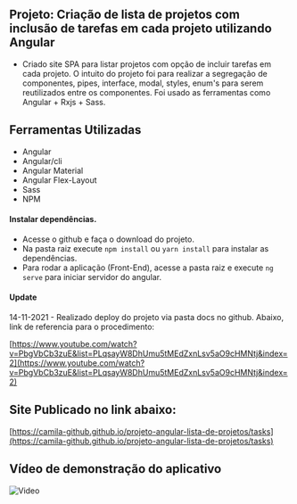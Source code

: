 ## Projeto: Criação de lista de projetos com inclusão de tarefas em cada projeto utilizando Angular 

- Criado site SPA para listar projetos com opção de incluir tarefas em cada projeto. O intuito do projeto foi para realizar a segregação de componentes, pipes, interface, modal, styles, enum's para serem reutilizados entre os componentes. Foi usado as ferramentas como Angular + Rxjs + Sass.

## Ferramentas Utilizadas

- Angular
- Angular/cli
- Angular Material
- Angular Flex-Layout
- Sass
- NPM

#### Instalar dependências.

- Acesse o github e faça o download do projeto. 
- Na pasta raiz execute `npm install` ou `yarn install` para instalar as dependências.
- Para rodar a aplicação (Front-End), acesse a pasta raiz e execute `ng serve` para iniciar servidor do angular.


#### Update

14-11-2021 - Realizado deploy do projeto via pasta docs no github. Abaixo, link de referencia para o procedimento:

[https://www.youtube.com/watch?v=PbgVbCb3zuE&list=PLqsayW8DhUmu5tMEdZxnLsv5aO9cHMNtj&index=2](https://www.youtube.com/watch?v=PbgVbCb3zuE&list=PLqsayW8DhUmu5tMEdZxnLsv5aO9cHMNtj&index=2)

## Site Publicado no link abaixo:

   [https://camila-github.github.io/projeto-angular-lista-de-projetos/tasks](https://camila-github.github.io/projeto-angular-lista-de-projetos/tasks)

## Vídeo de demonstração do aplicativo

![Video](https://github.com/camila-github/projeto-angular-lista-de-projetos/blob/main/video-demo/demo-lista-de-projetos.gif)

